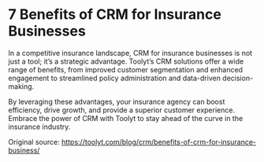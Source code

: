 # 7 Benefits of CRM for Insurance Businesses
In a competitive insurance landscape, CRM for insurance businesses is not just a tool; it’s a strategic advantage. Toolyt’s CRM solutions offer a wide range of benefits, from improved customer segmentation and enhanced engagement to streamlined policy administration and data-driven decision-making.

By leveraging these advantages, your insurance agency can boost efficiency, drive growth, and provide a superior customer experience. Embrace the power of CRM with Toolyt to stay ahead of the curve in the insurance industry.

Original source: https://toolyt.com/blog/crm/benefits-of-crm-for-insurance-business/
